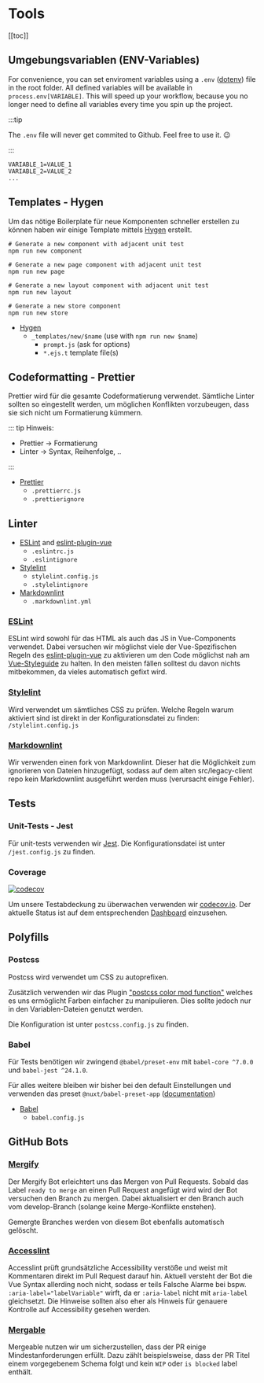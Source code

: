 # Tools

[[toc]]

## Umgebungsvariablen (ENV-Variables)

For convenience, you can set enviroment variables using a `.env` ([dotenv](https://www.npmjs.com/package/dotenv)) file in the root folder. All defined variables will be available in `process.env[VARIABLE]`. This will speed up your workflow, because you no longer need to define all variables every time you spin up the project.

:::tip

The `.env` file will never get commited to Github. Feel free to use it. :wink:

:::

```env
VARIABLE_1=VALUE_1
VARIABLE_2=VALUE_2
...
```

## Templates - Hygen

Um das nötige Boilerplate für neue Komponenten schneller erstellen zu können haben wir einige Template mittels [Hygen](http://www.hygen.io/) erstellt.

```bash{2,5,8}
# Generate a new component with adjacent unit test
npm run new component

# Generate a new page component with adjacent unit test
npm run new page

# Generate a new layout component with adjacent unit test
npm run new layout

# Generate a new store component
npm run new store
```

- [Hygen](http://www.hygen.io/)
  - `_templates/new/$name` (use with `npm run new $name`)
    - `prompt.js` (ask for options)
    - `*.ejs.t` template file(s)

## Codeformatting - Prettier

Prettier wird für die gesamte Codeformatierung verwendet. Sämtliche Linter sollten so eingestellt werden, um möglichen Konflikten vorzubeugen, dass sie sich nicht um Formatierung kümmern.

::: tip Hinweis:

- Prettier → Formatierung
- Linter → Syntax, Reihenfolge, ..

:::

- [Prettier](https://prettier.io/docs/en/configuration.html)
  - `.prettierrc.js`
  - `.prettierignore`

## Linter

- [ESLint](https://eslint.org/docs/user-guide/configuring) and [eslint-plugin-vue](https://eslint.vuejs.org/rules/)
  - `.eslintrc.js`
  - `.eslintignore`
- [Stylelint](https://stylelint.io/user-guide/configuration/)
  - `stylelint.config.js`
  - `.stylelintignore`
- [Markdownlint](https://github.com/igorshubovych/markdownlint-cli)
  - `.markdownlint.yml`

### [ESLint](https://eslint.org/docs/user-guide/configuring)

ESLint wird sowohl für das HTML als auch das JS in Vue-Components verwendet. Dabei versuchen wir möglichst viele der Vue-Spezifischen Regeln des [eslint-plugin-vue](https://eslint.vuejs.org/rules/) zu aktivieren um den Code möglichst nah am [Vue-Styleguide](https://vuejs.org/v2/style-guide/) zu halten. In den meisten fällen solltest du davon nichts mitbekommen, da vieles automatisch gefixt wird.

### [Stylelint](https://stylelint.io/user-guide/configuration/)

Wird verwendet um sämtliches CSS zu prüfen. Welche Regeln warum aktiviert sind ist direkt in der Konfigurationsdatei zu finden: `/stylelint.config.js`

### [Markdownlint](https://github.com/igorshubovych/markdownlint-cli)

Wir verwenden einen fork von Markdownlint. Dieser hat die Möglichkeit zum ignorieren von Dateien hinzugefügt, sodass auf dem alten src/legacy-client repo kein Markdownlint ausgeführt werden muss (verursacht einige Fehler).

## Tests

### Unit-Tests - Jest

Für unit-tests verwenden wir [Jest](https://jestjs.io/). Die Konfigurationsdatei ist unter `/jest.config.js` zu finden.

### Coverage

[![codecov](https://codecov.io/gh/schul-cloud/nuxt-client/branch/develop/graph/badge.svg)](https://codecov.io/gh/schul-cloud/nuxt-client)

Um unsere Testabdeckung zu überwachen verwenden wir [codecov.io](https://codecov.io). Der aktuelle Status ist auf dem entsprechenden [Dashboard](https://codecov.io/gh/schul-cloud/nuxt-client/) einzusehen.

## Polyfills

### Postcss

Postcss wird verwendet um CSS zu autoprefixen.

Zusätzlich verwenden wir das Plugin ["postcss color mod function"](https://github.com/jonathantneal/postcss-color-mod-function) welches es uns ermöglicht Farben einfacher zu manipulieren. Dies sollte jedoch nur in den Variablen-Dateien genutzt werden.

Die Konfiguration ist unter `postcss.config.js` zu finden.

### Babel

Für Tests benötigen wir zwingend `@babel/preset-env` mit `babel-core ^7.0.0` und `babel-jest ^24.1.0`.

Für alles weitere bleiben wir bisher bei den default Einstellungen und verwenden das preset `@nuxt/babel-preset-app` ([documentation](https://nuxtjs.org/api/configuration-build/#babel))

- [Babel](https://github.com/igorshubovych/markdownlint-cli)
  - `babel.config.js`

## GitHub Bots

### [Mergify](https://mergify.io)

Der Mergify Bot erleichtert uns das Mergen von Pull Requests. Sobald das Label `ready to merge` an einen Pull Request angefügt wird wird der Bot versuchen den Branch zu mergen. Dabei aktualisiert er den Branch auch vom develop-Branch (solange keine Merge-Konflikte enstehen).

Gemergte Branches werden von diesem Bot ebenfalls automatisch gelöscht.

### [Accesslint](https://www.accesslint.com/)

Accesslint prüft grundsätzliche Accessibility verstöße und weist mit Kommentaren direkt im Pull Request darauf hin. Aktuell versteht der Bot die Vue Syntax allerding noch nicht, sodass er teils Falsche Alarme bei bspw. `:aria-label="labelVariable"` wirft, da er `:aria-label` nicht mit `aria-label` gleichsetzt. Die Hinweise sollten also eher als Hinweis für genauere Kontrolle auf Accessibility gesehen werden.

### [Mergable](https://github.com/mergeability/mergeable)

Mergeable nutzen wir um sicherzustellen, dass der PR einige Mindestanforderungen erfüllt. Dazu zählt beispielsweise, dass der PR Titel einem vorgegebenem Schema folgt und kein `WIP` oder `is blocked` label enthält.
